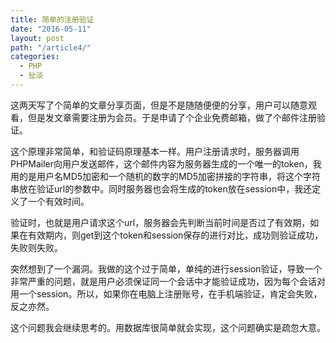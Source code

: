 ```yaml
---
title: 简单的注册验证
date: "2016-05-11"
layout: post
path: "/article4/"
categories:
  - PHP
  - 扯淡
---
```


这两天写了个简单的文章分享页面，但是不是随随便便的分享，用户可以随意观看，但是发文章需要注册为会员。于是申请了个企业免费邮箱，做了个邮件注册验证。

这个原理非常简单，和验证码原理基本一样。用户注册请求时，服务器调用PHPMailer向用户发送邮件，这个邮件内容为服务器生成的一个唯一的token，我用的是用户名MD5加密和一个随机的数字的MD5加密拼接的字符串，将这个字符串放在验证url的参数中。同时服务器也会将生成的token放在session中，我还定义了一个有效时间。

<!--more-->

验证时，也就是用户请求这个url，服务器会先判断当前时间是否过了有效期，如果在有效期内，则get到这个token和session保存的进行对比，成功则验证成功，失败则失败。

突然想到了一个漏洞。我做的这个过于简单，单纯的进行session验证，导致一个非常严重的问题，就是用户必须保证同一个会话中才能验证成功，因为每个会话对用一个session。所以，如果你在电脑上注册账号，在手机端验证，肯定会失败，反之亦然。

这个问题我会继续思考的。用数据库很简单就会实现，这个问题确实是疏忽大意。

